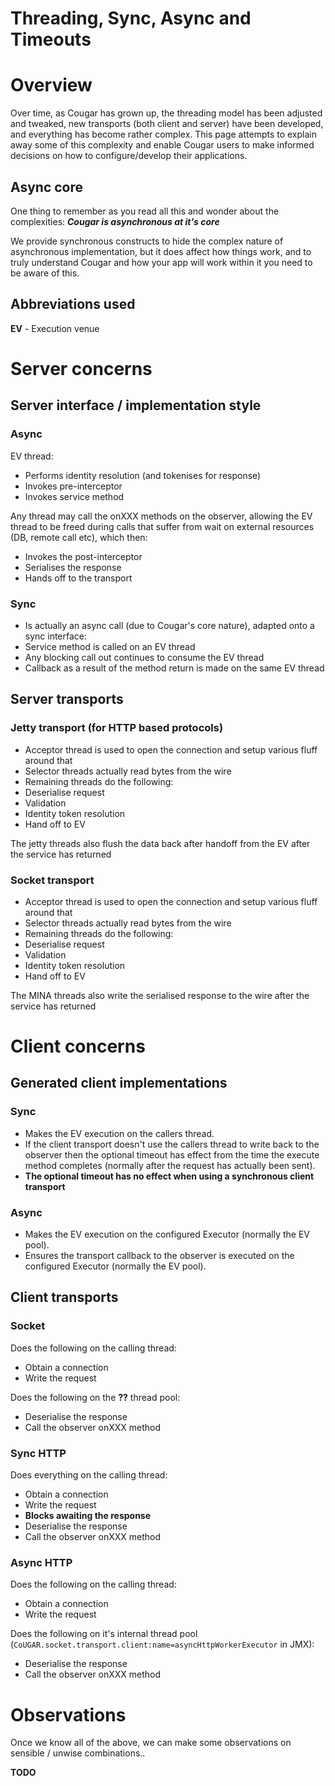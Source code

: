 ---
---
# Threading, Sync, Async and Timeouts

# Overview

Over time, as Cougar has grown up, the threading model has been adjusted and tweaked, new transports (both client and
server) have been developed, and everything has become rather complex. This page attempts to explain away some of this
complexity and enable Cougar users to make informed decisions on how to configure/develop their applications.

## Async core

One thing to remember as you read all this and wonder about the complexities: **_Cougar is asynchronous at it's core_**

We provide synchronous constructs to hide the complex nature of asynchronous implementation, but it does affect how things
work, and to truly understand Cougar and how your app will work within it you need to be aware of this.

## Abbreviations used

**EV** - Execution venue

# Server concerns

## Server interface / implementation style

### Async

EV thread:

* Performs identity resolution (and tokenises for response)
* Invokes pre-interceptor
* Invokes service method

Any thread may call the onXXX methods on the observer, allowing the EV thread to be freed during calls that suffer from
wait on external resources (DB, remote call etc), which then:

* Invokes the post-interceptor
* Serialises the response
* Hands off to the transport

### Sync

* Is actually an async call (due to Cougar's core nature), adapted onto a sync interface:
 * Service method is called on an EV thread
 * Any blocking call out continues to consume the EV thread
 * Callback as a result of the method return is made on the same EV thread

## Server transports

### Jetty transport (for HTTP based protocols)

* Acceptor thread is used to open the connection and setup various fluff around that
* Selector threads actually read bytes from the wire
* Remaining threads do the following:
 * Deserialise request
 * Validation
 * Identity token resolution
 * Hand off to EV

The jetty threads also flush the data back after handoff from the EV after the service has returned

### Socket transport

* Acceptor thread is used to open the connection and setup various fluff around that
* Selector threads actually read bytes from the wire
* Remaining threads do the following:
 * Deserialise request
 * Validation
 * Identity token resolution
 * Hand off to EV

The MINA threads also write the serialised response to the wire after the service has returned

# Client concerns

## Generated client implementations

### Sync

* Makes the EV execution on the callers thread.
* If the client transport doesn't use the callers thread to write back to the observer then the optional timeout has
effect from the time the execute method completes (normally after the request has actually been sent).
* **The optional timeout has no effect when using a synchronous client transport**

### Async

* Makes the EV execution on the configured Executor (normally the EV pool).
* Ensures the transport callback to the observer is executed on the configured Executor (normally the EV pool).

## Client transports

### Socket

Does the following on the calling thread:

* Obtain a connection
* Write the request

Does the following on the **??** thread pool:

* Deserialise the response
* Call the observer onXXX method

### Sync HTTP

Does everything on the calling thread:

* Obtain a connection
* Write the request
 * **Blocks awaiting the response**
* Deserialise the response
* Call the observer onXXX method

### Async HTTP

Does the following on the calling thread:

* Obtain a connection
* Write the request

Does the following on it's internal thread pool (```CoUGAR.socket.transport.client:name=asyncHttpWorkerExecutor``` in JMX):

* Deserialise the response
* Call the observer onXXX method

# Observations

Once we know all of the above, we can make some observations on sensible / unwise combinations..

**TODO**